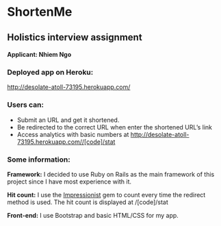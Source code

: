 # ShortenMe

## Holistics interview assignment 
#### Applicant: Nhiem Ngo

### Deployed app on Heroku:

http://desolate-atoll-73195.herokuapp.com/

### Users can:

* Submit an URL and get it shortened.
* Be redirected to the correct URL when enter the shortened URL’s link
* Access analytics with basic numbers at http://desolate-atoll-73195.herokuapp.com//[code]/stat

### Some information:

**Framework:** I decided to use Ruby on Rails as the main framework of this project since I have most experience with it.

**Hit count:** I use the [Impressionist](https://github.com/charlotte-ruby/impressionist) gem to count every time the redirect method is used. The hit count is displayed at /[code]/stat

**Front-end:**
I use Bootstrap and basic HTML/CSS for my app.

